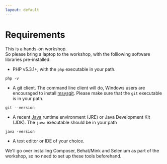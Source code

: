 ```yaml
---
layout: default
---
```

# Requirements

This is a hands-on workshop.  
So please bring a laptop to the workshop, with the folllowing software libraries pre-installed:

* PHP v5.3.1+, with the `php` executable in your path.

```
php -v
```

* A git client. The command line client will do, Windows users are encouraged to install [msysgit](http://msysgit.github.io/). Please make sure that the `git` executable is in your path.

```
git --version
```

* A recent [Java](https://www.java.com/en/download/) runtime environment (JRE) or Java Development Kit (JDK). The `java` executable should be in your path

```
java -version
```

* A text editor or IDE of your choice.

We'll go over installing Composer, Behat/Mink and Selenium as part of the workshop, so no need to set up these tools beforehand.
